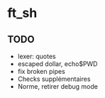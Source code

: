 # ft_sh

## TODO

- lexer: quotes
- escaped dollar, echo$PWD
- fix broken pipes
- Checks supplémentaires
- Norme, retirer debug mode
